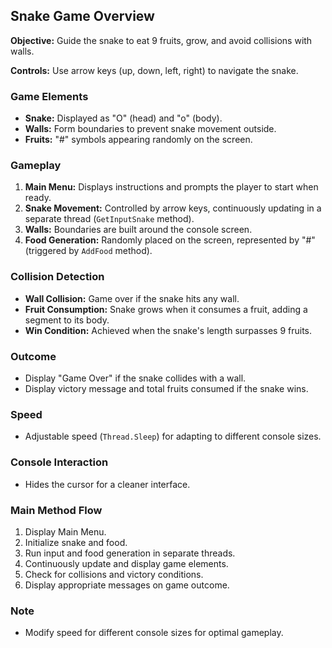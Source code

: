 ## Snake Game Overview

**Objective:** Guide the snake to eat 9 fruits, grow, and avoid collisions with walls.

**Controls:** Use arrow keys (up, down, left, right) to navigate the snake.

### Game Elements

- **Snake:** Displayed as "O" (head) and "o" (body).
- **Walls:** Form boundaries to prevent snake movement outside.
- **Fruits:** "#" symbols appearing randomly on the screen.

### Gameplay

1. **Main Menu:** Displays instructions and prompts the player to start when ready.
2. **Snake Movement:** Controlled by arrow keys, continuously updating in a separate thread (`GetInputSnake` method).
3. **Walls:** Boundaries are built around the console screen.
4. **Food Generation:** Randomly placed on the screen, represented by "#" (triggered by `AddFood` method).

### Collision Detection

- **Wall Collision:** Game over if the snake hits any wall.
- **Fruit Consumption:** Snake grows when it consumes a fruit, adding a segment to its body.
- **Win Condition:** Achieved when the snake's length surpasses 9 fruits.

### Outcome

- Display "Game Over" if the snake collides with a wall.
- Display victory message and total fruits consumed if the snake wins.

### Speed

- Adjustable speed (`Thread.Sleep`) for adapting to different console sizes.

### Console Interaction

- Hides the cursor for a cleaner interface.

### Main Method Flow

1. Display Main Menu.
2. Initialize snake and food.
3. Run input and food generation in separate threads.
4. Continuously update and display game elements.
5. Check for collisions and victory conditions.
6. Display appropriate messages on game outcome.

### Note

- Modify speed for different console sizes for optimal gameplay.
